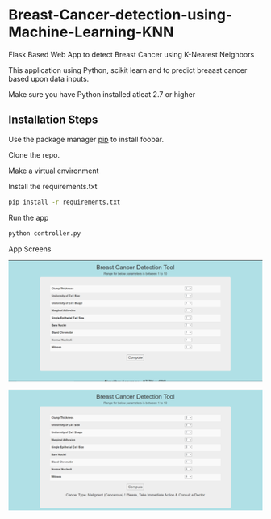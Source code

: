 # Breast-Cancer-detection-using-Machine-Learning-KNN
Flask Based Web App to detect Breast Cancer using K-Nearest Neighbors

This application using Python, scikit learn and to predict breaast cancer based upon data inputs.

Make sure you have Python installed atleat 2.7 or higher

## Installation Steps

Use the package manager [pip](https://pip.pypa.io/en/stable/) to install foobar.

Clone the repo.

Make a virtual environment

Install the requirements.txt

```bash
pip install -r requirements.txt
```

Run the app

```bash
python controller.py
```

App Screens

![alt text](https://github.com/vinaypatil03/breast-cancer-detection-using-machine-learning-knn/blob/master/images/Screen1.PNG?raw=true)

![alt text](https://github.com/vinaypatil03/breast-cancer-detection-using-machine-learning-knn/blob/master/images/Screen2.PNG?raw=true)

